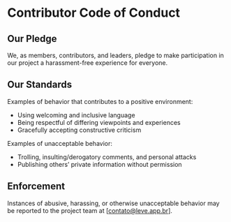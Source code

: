 # Contributor Code of Conduct

## Our Pledge
We, as members, contributors, and leaders, pledge to make participation in our project a harassment-free experience for everyone.

## Our Standards
Examples of behavior that contributes to a positive environment:
- Using welcoming and inclusive language
- Being respectful of differing viewpoints and experiences
- Gracefully accepting constructive criticism

Examples of unacceptable behavior:
- Trolling, insulting/derogatory comments, and personal attacks
- Publishing others’ private information without permission

## Enforcement
Instances of abusive, harassing, or otherwise unacceptable behavior may be reported to the project team at [contato@leve.app.br].

